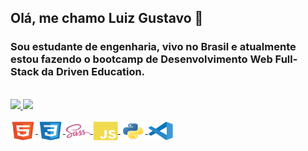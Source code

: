 ## Olá, me chamo Luiz Gustavo 👋

### Sou estudante de engenharia, vivo no Brasil e atualmente estou fazendo o bootcamp de Desenvolvimento Web Full-Stack da Driven Education.
<br>

<div>
  <a href="https://github.com/lgsfarias">
  <img height="160" src="https://github-readme-stats.vercel.app/api?username=lgsfarias&show_icons=true&theme=dracula&include_all_commits=true&count_private=true"/>
  <img height="160" src="https://github-readme-stats.vercel.app/api/top-langs/?username=lgsfarias&layout=compact&langs_count=7&theme=dracula"/>
</div>

<div style="display: inline_block"><br>
  <img align="center" alt="HTML" height="30" width="40" src="https://raw.githubusercontent.com/devicons/devicon/master/icons/html5/html5-original.svg">
  <img align="center" alt="CSS" height="30" width="40" src="https://raw.githubusercontent.com/devicons/devicon/master/icons/css3/css3-original.svg">
  <img align="center" alt="Sass" height="30" width="40" src="https://raw.githubusercontent.com/devicons/devicon/master/icons/sass/sass-original.svg">
  <img align="center" alt="Js" height="30" width="40" src="https://raw.githubusercontent.com/devicons/devicon/master/icons/javascript/javascript-plain.svg">
  <img align="center" alt="Python" height="30" width="40" src="https://raw.githubusercontent.com/devicons/devicon/master/icons/python/python-original.svg">
  <img align="center" alt="VSCode" height="30" width="40" src="https://raw.githubusercontent.com/devicons/devicon/master/icons/vscode/vscode-original.svg">
  
  
  
</div>


##
<!---
lgsfarias/lgsfarias is a ✨ special ✨ repository because its `README.md` (this file) appears on your GitHub profile.
You can click the Preview link to take a look at your changes.
--->

